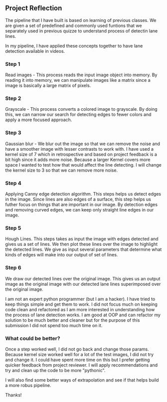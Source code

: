 ## Project Reflection

The pipeline that I have built is based on learning of previous classes. We are given a set of 
predefined and commonly used funtions that we separately used in previous quizze to understand
process of detectin lane lines.

In my pipeline, I have applied these concepts together to have lane detection available in 
videos. 

### Step 1
Read images - This process reads the input image object into memory. By reading it into 
memory, we can manipulate images like a matrix since a image is basically a large matrix of pixels. 

### Step 2
Grayscale - This process converts a colored image to grayscale. By doing this, we can narrow our
search for detecting edges to fewer colors and apply a more focused approach. 

### Step 3
Gaussian blur - We blur out the image so that we can remove the noise and have a smoother image
with lesser contrasts to work with. I have used a kernel size of 7 which in retrospective
and based on project feedback is a bit high since it adds more noise. Because a larger Kernel 
covers more space I wanted to test how that would affect the line detecting. I will change 
the kernel size to 3 so that we can remove more noise. 

### Step 4
Applying Canny edge detection algorithm. This steps helps us detect edges in the image. 
Since lines are also edges of a surface, this step helps us futher focus on things that are
important in our image. By detection edges and removing curved edges, we can keep only 
straight line edges in our image.

### Step 5
Hough Lines. This steps takes as input the image with edges detected and gives us a set of lines.
We then plot these lines over the image to highlight the detected lines. We give as input
several parameters that determine what kinds of edges will make into our output of set of lines.

### Step 6
We draw our detected lines over the original image. This gives us an output image as the original 
image with our detected lane lines superimposed over the original image.

I am not an expert python programmer (but I am a hacker). I have tried to keep things simple and get
them to work. I did not focus much on keeping code clean and refactored as I am more interested
in understanding how the process of lane detection works. I am good at OOP and can refactor my 
solution to be much better and cleaner but for the purpose of this submission I did not spend 
too much time on it. 

### What could be better?

Once a step worked well, I did not go back and change those params. Because kernel size worked well 
for a lot of the test images, I did not try and change it. I could have spent more time on this but
I prefer getting quicker feedback from project reviewer. I will apply recommendations and try
and clean up the code to be more "pythonic".

I will also find some better ways of extrapolation and see if that helps build a more robus pipeline.


Thanks!
